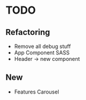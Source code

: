 # TODO

## Refactoring

* Remove all debug stuff
* App Component SASS
* Header -> new component

## New

* Features Carousel